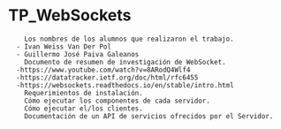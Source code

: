 # TP_WebSockets
		Los nombres de los alumnos que realizaron el trabajo.
      - Ivan Weiss Van Der Pol
      - Guillermo José Paiva Galeanos
		Documento de resumen de investigación de WebSocket.
      -https://www.youtube.com/watch?v=8ARodQ4Wlf4
      -https://datatracker.ietf.org/doc/html/rfc6455
      -https://websockets.readthedocs.io/en/stable/intro.html 
		Requerimientos de instalación.
		Cómo ejecutar los componentes de cada servidor.
		Cómo ejecutar el/los clientes.
		Documentación de un API de servicios ofrecidos por el Servidor.
	
